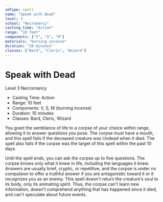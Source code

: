 ```yaml
---
smType: spell
name: "Speak with Dead"
level: 3
school: "Necromancy"
casting_time: "Action"
range: "10 feet"
components: ["V", "S", "M"]
materials: "burning incense"
duration: "10 minutes"
classes: ["Bard", "Cleric", "Wizard"]
---
```


# Speak with Dead
Level 3 Necromancy

- Casting Time: Action
- Range: 10 feet
- Components: V, S, M (burning incense)
- Duration: 10 minutes
- Classes: Bard, Cleric, Wizard

You grant the semblance of life to a corpse of your choice within range, allowing it to answer questions you pose. The corpse must have a mouth, and this spell fails if the deceased creature was Undead when it died. The spell also fails if the corpse was the target of this spell within the past 10 days.

Until the spell ends, you can ask the corpse up to five questions. The corpse knows only what it knew in life, including the languages it knew. Answers are usually brief, cryptic, or repetitive, and the corpse is under no compulsion to offer a truthful answer if you are antagonistic toward it or it recognizes you as an enemy. This spell doesn't return the creature's soul to its body, only its animating spirit. Thus, the corpse can't learn new information, doesn't comprehend anything that has happened since it died, and can't speculate about future events.
